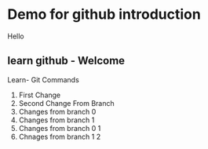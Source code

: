 # Demo for github introduction

Hello
## learn github - Welcome

Learn- Git Commands

1. First Change
2. Second Change From Branch
3. Changes from branch 0
4. Changes from branch 1
5. Changes from branch 0 1
6. Chnages from branch 1 2
